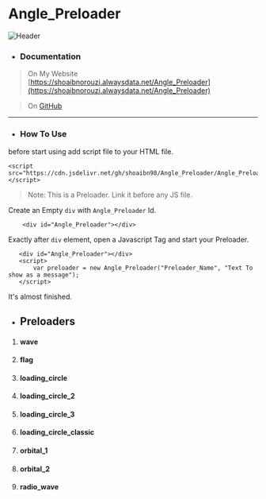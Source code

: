 # Angle_Preloader
![Header](https://shoaibnorouzi.alwaysdata.net/img/angle_preloader/header.gif)

 - ### Documentation
 >  On My Website [https://shoaibnorouzi.alwaysdata.net/Angle_Preloader](https://shoaibnorouzi.alwaysdata.net/Angle_Preloader)

 > On [GitHub](https://github.com/shoaibn98/Angle_Preloader#How-To-Use)

***
 - ### How To Use

 before start using add script file to your HTML file.
 ```
 <script src="https://cdn.jsdelivr.net/gh/shoaibn98/Angle_Preloader/Angle_Preloader.min.js"></script>

 ```
 > Note: This is a Preloader. Link it before any JS file.

 
Create an Empty `div` with `Angle_Preloader` Id.

```
    <div id="Angle_Preloader"></div>

 ```

 Exactly after `div` element, open a Javascript Tag and start your Preloader.
 ````
    <div id="Angle_Preloader"></div>
    <script>
        var preloader = new Angle_Preloader("Preloader_Name", "Text To show as a message");
    </script>
 ````
 
 It's almost finished.
 - ## Preloaders
 1. #### wave
 2. #### flag
 3. #### loading_circle
 4. #### loading_circle_2
 5. #### loading_circle_3
 6. #### loading_circle_classic
 7. #### orbital_1
 8. #### orbital_2
 9. #### radio_wave
 
